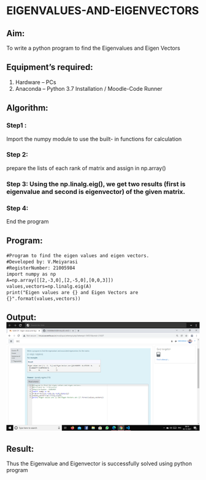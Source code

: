 # EIGENVALUES-AND-EIGENVECTORS
## Aim:
To write a python program to find the Eigenvalues and Eigen Vectors
## Equipment’s required:
1. 	Hardware – PCs
2. 	Anaconda – Python 3.7 Installation / Moodle-Code Runner
## Algorithm:
### Step1 : 
Import the numpy module to use the built- in functions for calculation
### Step 2: 
prepare the lists of each rank of matrix and assign in np.array()
### Step 3: Using the np.linalg.eig(),  we get two results (first is eigenvalue and second is eigenvector) of the given matrix.
### Step 4:
End the program 

## Program:
~~~
#Program to find the eigen values and eigen vectors.
#Developed by: V.Meiyarasi 
#RegisterNumber: 21005984
import numpy as np
A=np.array([[2,-3,0],[2,-5,0],[0,0,3]])
values,vectors=np.linalg.eig(A)
print("Eigen values are {} and Eigen Vectors are {}".format(values,vectors))
~~~

## Output:![output](.//E1.png)
## Result:
Thus the Eigenvalue and Eigenvector is successfully solved using python program
